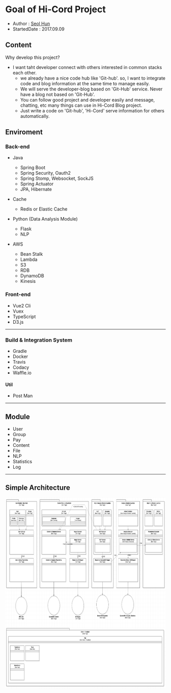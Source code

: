 # Goal of **Hi-Cord** Project
- Author : [Seol Hun](https://github.com/Seolhun)
- StartedDate : 2017.09.09

## Content
Why develop this project?
- I want taht developer connect with others interested in common stacks each other.
    - we already have a nice code hub like 'Git-hub'. so, I want to integrate code and blog information at the same time to manage easily.
    - We will serve the developer-blog based on 'Git-Hub' service. Never have a blog not based on 'Git-Hub'.
    - You can follow good project and developer easily and message, chatting, etc many things can use in Hi-Cord Blog project.
    - Just write a code on 'Git-hub', 'Hi-Cord' serve information for others automatically.

## Enviroment
### Back-end
- Java
    - Spring Boot
    - Spring Security, Oauth2
    - Spring Stomp, Websocket, SockJS
    - Spring Actuator
    - JPA, Hibernate

- Cache
    - Redis or Elastic Cache

- Python (Data Analysis Module)
    - Flask
    - NLP

- AWS
    - Bean Stalk
    - Lambda
    - S3
    - RDB
    - DynamoDB
    - Kinesis

### Front-end
- Vue2 Cli
- Vuex
- TypeScript
- D3.js

---
### Build & Integration System
- Gradle
- Docker
- Travis
- Codacy
- Waffle.io

#### Util
- Post Man

---
## Module
- User
- Group
- Pay
- Content
- File
- NLP
- Statistics
- Log

---
## Simple Architecture
<img src="readme/B_architecture.png" width="900" height="600">
